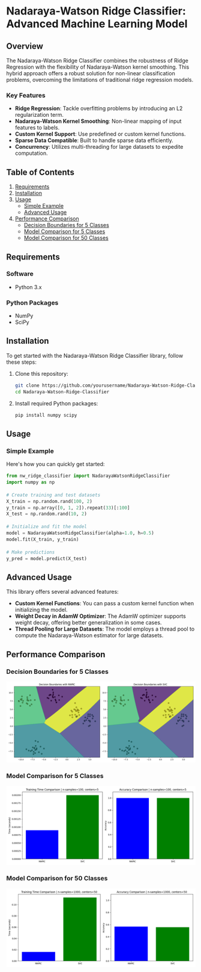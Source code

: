 # Nadaraya-Watson Ridge Classifier: Advanced Machine Learning Model

## Overview

The Nadaraya-Watson Ridge Classifier combines the robustness of Ridge Regression with the flexibility of Nadaraya-Watson kernel smoothing. This hybrid approach offers a robust solution for non-linear classification problems, overcoming the limitations of traditional ridge regression models.

### Key Features

- **Ridge Regression**: Tackle overfitting problems by introducing an L2 regularization term.
- **Nadaraya-Watson Kernel Smoothing**: Non-linear mapping of input features to labels.
- **Custom Kernel Support**: Use predefined or custom kernel functions.
- **Sparse Data Compatible**: Built to handle sparse data efficiently.
- **Concurrency**: Utilizes multi-threading for large datasets to expedite computation.

## Table of Contents

1. [Requirements](#requirements)
2. [Installation](#installation)
3. [Usage](#usage)
    - [Simple Example](#simple-example)
    - [Advanced Usage](#advanced-usage)
4. [Performance Comparison](#performance-comparison)
    - [Decision Boundaries for 5 Classes](#decision-boundaries-for-5-classes)
    - [Model Comparison for 5 Classes](#model-comparison-for-5-classes)
    - [Model Comparison for 50 Classes](#model-comparison-for-50-classes)

## Requirements

### Software

- Python 3.x

### Python Packages

- NumPy
- SciPy

## Installation

To get started with the Nadaraya-Watson Ridge Classifier library, follow these steps:

1. Clone this repository:

    ```bash
    git clone https://github.com/yourusername/Nadaraya-Watson-Ridge-Classifier.git
    cd Nadaraya-Watson-Ridge-Classifier
    ```

2. Install required Python packages:

    ```bash
    pip install numpy scipy
    ```

## Usage

### Simple Example

Here's how you can quickly get started:

```python
from nw_ridge_classifier import NadarayaWatsonRidgeClassifier
import numpy as np

# Create training and test datasets
X_train = np.random.rand(100, 2)
y_train = np.array([0, 1, 2]).repeat(33)[:100]
X_test = np.random.rand(10, 2)

# Initialize and fit the model
model = NadarayaWatsonRidgeClassifier(alpha=1.0, h=0.5)
model.fit(X_train, y_train)

# Make predictions
y_pred = model.predict(X_test)
```
## Advanced Usage

This library offers several advanced features:

- **Custom Kernel Functions**: You can pass a custom kernel function when initializing the model.
- **Weight Decay in AdamW Optimizer**: The AdamW optimizer supports weight decay, offering better generalization in some cases.
- **Thread Pooling for Large Datasets**: The model employs a thread pool to compute the Nadaraya-Watson estimator for large datasets.

## Performance Comparison

### Decision Boundaries for 5 Classes

![Decision Boundaries for 5 Classes](./images/decision_boundaries_5_classes.png)

### Model Comparison for 5 Classes

![Model Comparison for 5 Classes](./images/model_comparison_5_classes.png)

### Model Comparison for 50 Classes

![Model Comparison for 50 Classes](./images/model_comparison_50classes.png)
